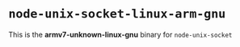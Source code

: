 # `node-unix-socket-linux-arm-gnu`

This is the **armv7-unknown-linux-gnu** binary for `node-unix-socket`
